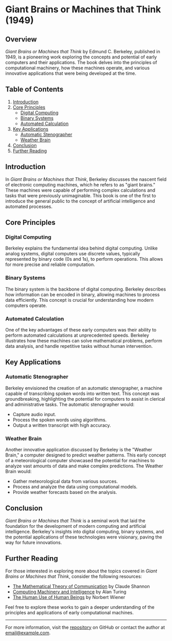# Giant Brains or Machines that Think (1949)

## Overview

*Giant Brains or Machines that Think* by Edmund C. Berkeley, published in 1949, is a pioneering work exploring the concepts and potential of early computers and their applications. The book delves into the principles of computational machinery, how these machines operate, and various innovative applications that were being developed at the time.

## Table of Contents

1. [Introduction](#introduction)
2. [Core Principles](#core-principles)
    - [Digital Computing](#digital-computing)
    - [Binary Systems](#binary-systems)
    - [Automated Calculation](#automated-calculation)
3. [Key Applications](#key-applications)
    - [Automatic Stenographer](#automatic-stenographer)
    - [Weather Brain](#weather-brain)
4. [Conclusion](#conclusion)
5. [Further Reading](#further-reading)

## Introduction

In *Giant Brains or Machines that Think*, Berkeley discusses the nascent field of electronic computing machines, which he refers to as "giant brains." These machines were capable of performing complex calculations and tasks that were previously unimaginable. This book is one of the first to introduce the general public to the concept of artificial intelligence and automated processes.

## Core Principles

### Digital Computing

Berkeley explains the fundamental idea behind digital computing. Unlike analog systems, digital computers use discrete values, typically represented by binary code (0s and 1s), to perform operations. This allows for more precise and reliable computation.

### Binary Systems

The binary system is the backbone of digital computing. Berkeley describes how information can be encoded in binary, allowing machines to process data efficiently. This concept is crucial for understanding how modern computers operate.

### Automated Calculation

One of the key advantages of these early computers was their ability to perform automated calculations at unprecedented speeds. Berkeley illustrates how these machines can solve mathematical problems, perform data analysis, and handle repetitive tasks without human intervention.

## Key Applications

### Automatic Stenographer

Berkeley envisioned the creation of an automatic stenographer, a machine capable of transcribing spoken words into written text. This concept was groundbreaking, highlighting the potential for computers to assist in clerical and administrative tasks. The automatic stenographer would:

- Capture audio input.
- Process the spoken words using algorithms.
- Output a written transcript with high accuracy.

### Weather Brain

Another innovative application discussed by Berkeley is the "Weather Brain," a computer designed to predict weather patterns. This early concept of a meteorological computer showcased the potential for machines to analyze vast amounts of data and make complex predictions. The Weather Brain would:

- Gather meteorological data from various sources.
- Process and analyze the data using computational models.
- Provide weather forecasts based on the analysis.

## Conclusion

*Giant Brains or Machines that Think* is a seminal work that laid the foundation for the development of modern computing and artificial intelligence. Berkeley's insights into digital computing, binary systems, and the potential applications of these technologies were visionary, paving the way for future innovations.

## Further Reading

For those interested in exploring more about the topics covered in *Giant Brains or Machines that Think*, consider the following resources:

- [The Mathematical Theory of Communication](https://www.worldcat.org/title/mathematical-theory-of-communication/oclc/802695778) by Claude Shannon
- [Computing Machinery and Intelligence](https://www.worldcat.org/title/computing-machinery-and-intelligence/oclc/810915387) by Alan Turing
- [The Human Use of Human Beings](https://www.worldcat.org/title/human-use-of-human-beings-cybernetics-and-society/oclc/904244) by Norbert Wiener

Feel free to explore these works to gain a deeper understanding of the principles and applications of early computational machines.

---

For more information, visit the [repository](#) on GitHub or contact the author at [email@example.com](mailto:email@example.com).
